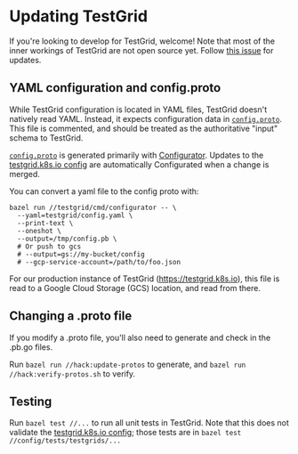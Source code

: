 # Updating TestGrid

If you're looking to develop for TestGrid, welcome! Note that most of the inner workings of TestGrid
are not open source yet. Follow [this issue](https://github.com/kubernetes/test-infra/issues/10409)
for updates.

## YAML configuration and config.proto

While TestGrid configuration is located in YAML files, TestGrid doesn't natively
read YAML. Instead, it expects configuration data in [`config.proto`]. This file
is commented, and should be treated as the authoritative "input" schema to
TestGrid.

[`config.proto`] is generated primarily with
[Configurator](https://github.com/kubernetes/test-infra/testgrid/cmd/configurator).
Updates to the [testgrid.k8s.io config] are automatically Configurated when a change is
merged.

You can convert a yaml file to the config proto with:
```
bazel run //testgrid/cmd/configurator -- \
  --yaml=testgrid/config.yaml \
  --print-text \
  --oneshot \
  --output=/tmp/config.pb \
  # Or push to gcs
  # --output=gs://my-bucket/config
  # --gcp-service-account=/path/to/foo.json
```

For our production instance of TestGrid (https://testgrid.k8s.io), this file is read to a Google
Cloud Storage (GCS) location, and read from there.

## Changing a .proto file

If you modify a .proto file, you'll also need to generate and check in the
.pb.go files.

Run `bazel run //hack:update-protos` to generate, and `bazel run //hack:verify-protos.sh`
to verify.

## Testing

Run `bazel test //...` to run all unit tests in TestGrid. Note that this does not validate
the [testgrid.k8s.io config]; those tests are in `bazel test //config/tests/testgrids/...`

[`config.proto`]: ./config/config.proto
[testgrid.k8s.io config]: https://github.com/kubernetes/test-infra/config/testgrids
